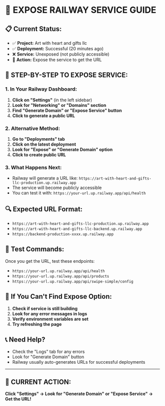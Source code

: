 # 🔧 EXPOSE RAILWAY SERVICE GUIDE

## 📋 **Current Status:**
- ✅ **Project:** Art with heart and gifts llc
- ✅ **Deployment:** Successful (20 minutes ago)
- ❌ **Service:** Unexposed (not publicly accessible)
- 🎯 **Action:** Expose the service to get the URL

## 🚀 **STEP-BY-STEP TO EXPOSE SERVICE:**

### **1. In Your Railway Dashboard:**
1. **Click on "Settings"** (in the left sidebar)
2. **Look for "Networking" or "Domains" section**
3. **Find "Generate Domain" or "Expose Service" button**
4. **Click to generate a public URL**

### **2. Alternative Method:**
1. **Go to "Deployments" tab**
2. **Click on the latest deployment**
3. **Look for "Expose" or "Generate Domain" option**
4. **Click to create public URL**

### **3. What Happens Next:**
- Railway will generate a URL like: `https://art-with-heart-and-gifts-llc-production.up.railway.app`
- The service will become publicly accessible
- You can test it with: `https://your-url.up.railway.app/api/health`

## 🔍 **Expected URL Format:**
- `https://art-with-heart-and-gifts-llc-production.up.railway.app`
- `https://art-with-heart-and-gifts-llc-backend.up.railway.app`
- `https://backend-production-xxxx.up.railway.app`

## 🧪 **Test Commands:**
Once you get the URL, test these endpoints:
- `https://your-url.up.railway.app/api/health`
- `https://your-url.up.railway.app/api/products`
- `https://your-url.up.railway.app/api/swipe-simple/config`

## 🚨 **If You Can't Find Expose Option:**
1. **Check if service is still building**
2. **Look for any error messages in logs**
3. **Verify environment variables are set**
4. **Try refreshing the page**

## 📞 **Need Help?**
- Check the "Logs" tab for any errors
- Look for "Generate Domain" button
- Railway usually auto-generates URLs for successful deployments

---

## 🎯 **CURRENT ACTION:**
**Click "Settings" → Look for "Generate Domain" or "Expose Service" → Get the URL!**

